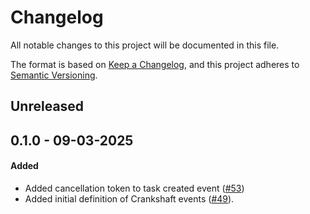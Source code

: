 # Changelog

All notable changes to this project will be documented in this file.

The format is based on [Keep a Changelog](https://keepachangelog.com/en/1.1.0/),
and this project adheres to [Semantic Versioning](https://semver.org/spec/v2.0.0.html).

## Unreleased

## 0.1.0 - 09-03-2025

#### Added

* Added cancellation token to task created event ([#53](https://github.com/stjude-rust-labs/crankshaft/pull/53))
* Added initial definition of Crankshaft events ([#49](https://github.com/stjude-rust-labs/crankshaft/pull/49)).
